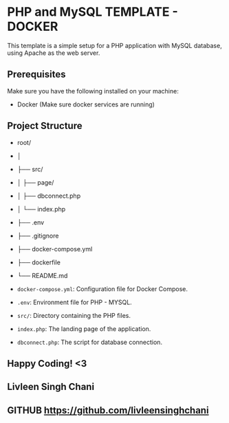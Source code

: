 # PHP and MySQL TEMPLATE - DOCKER

This template is a simple setup for a PHP application with MySQL database, using Apache as the web server.

## Prerequisites

Make sure you have the following installed on your machine:

- Docker (Make sure docker services are running)

## Project Structure

- root/
- │
- ├── src/
- │ ├── page/
- │ ├── dbconnect.php
- │ └── index.php
- ├── .env
- ├── .gitignore
- ├── docker-compose.yml
- ├── dockerfile
- └── README.md


- `docker-compose.yml`: Configuration file for Docker Compose.
- `.env`: Environment file for PHP - MYSQL.
- `src/`: Directory containing the PHP files.
- `index.php`: The landing page of the application.
- `dbconnect.php`: The script for database connection.

## Happy Coding! <3

## Livleen Singh Chani
## GITHUB https://github.com/livleensinghchani
